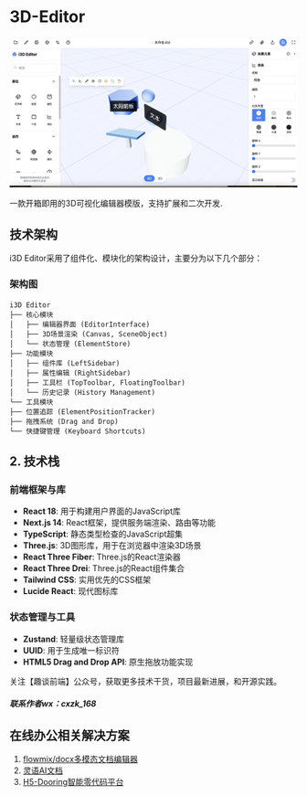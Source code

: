 # 3D-Editor

![可视化大屏设计器](./public/demo.png)

一款开箱即用的3D可视化编辑器模版，支持扩展和二次开发.


## 技术架构

i3D Editor采用了组件化、模块化的架构设计，主要分为以下几个部分：

### 架构图

```
i3D Editor
├── 核心模块
│   ├── 编辑器界面 (EditorInterface)
│   ├── 3D场景渲染 (Canvas, SceneObject)
│   └── 状态管理 (ElementStore)
├── 功能模块
│   ├── 组件库 (LeftSidebar)
│   ├── 属性编辑 (RightSidebar)
│   ├── 工具栏 (TopToolbar, FloatingToolbar)
│   └── 历史记录 (History Management)
└── 工具模块
├── 位置追踪 (ElementPositionTracker)
├── 拖拽系统 (Drag and Drop)
└── 快捷键管理 (Keyboard Shortcuts)

```


## 2. 技术栈

### 前端框架与库

- **React 18**: 用于构建用户界面的JavaScript库
- **Next.js 14**: React框架，提供服务端渲染、路由等功能
- **TypeScript**: 静态类型检查的JavaScript超集
- **Three.js**: 3D图形库，用于在浏览器中渲染3D场景
- **React Three Fiber**: Three.js的React渲染器
- **React Three Drei**: Three.js的React组件集合
- **Tailwind CSS**: 实用优先的CSS框架
- **Lucide React**: 现代图标库

### 状态管理与工具

- **Zustand**: 轻量级状态管理库
- **UUID**: 用于生成唯一标识符
- **HTML5 Drag and Drop API**: 原生拖放功能实现


关注【趣谈前端】公众号，获取更多技术干货，项目最新进展，和开源实践。

##### 联系作者wx：cxzk_168

## 在线办公相关解决方案

1. [flowmix/docx多模态文档编辑器](https://flowmix.turntip.cn)
2. [灵语AI文档](https://mindlink.turntip.cn)
3. [H5-Dooring智能零代码平台](https://github.com/MrXujiang/h5-Dooring)



